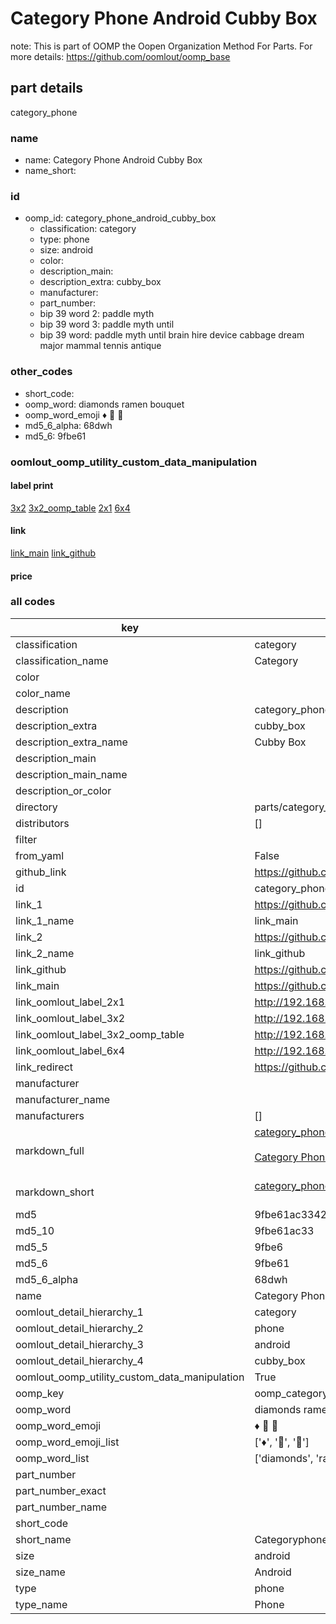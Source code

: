 # Category Phone Android Cubby Box  

note: This is part of OOMP the Oopen Organization Method For Parts. For more details: https://github.com/oomlout/oomp_base

##  part details
  



category_phone



### name
* name: Category Phone Android Cubby Box
* name_short: 
### id
* oomp_id: category_phone_android_cubby_box
  * classification: category
  * type: phone
  * size: android
  * color: 
  * description_main: 
  * description_extra: cubby_box
  * manufacturer: 
  * part_number: 
  * bip 39 word 2: paddle myth
  * bip 39 word 3: paddle myth until
  * bip 39 word: paddle myth until brain hire device cabbage dream major mammal tennis antique

### other_codes
* short_code: 
* oomp_word: diamonds ramen bouquet
* oomp_word_emoji :diamonds: :ramen: :bouquet:
* md5_6_alpha: 68dwh
* md5_6: 9fbe61






### oomlout_oomp_utility_custom_data_manipulation
#### label print
[3x2](http://192.168.1.245:1112/?label=oomp%2068dwh)
[3x2_oomp_table](http://192.168.1.108:1112/?label=oomp%2068dwh)
[2x1](http://192.168.1.242:1112/?label=oomp%2068dwh)
[6x4](http://192.168.1.55:1112/?label=oomp%2068dwh)    

#### link

[link_main](https://github.com/oomlout/oomlout_oomp_version_1_messy/tree/main/parts/category_phone_android_cubby_box) [link_github](https://github.com/oomlout/oomlout_oomp_version_1_messy/tree/main/parts/category_phone_android_cubby_box)                             

#### price







### all codes 
| key | value |  
| --- | --- |  
| classification | category |  
| classification_name | Category |  
| color |  |  
| color_name |  |  
| description | category_phone |  
| description_extra | cubby_box |  
| description_extra_name | Cubby Box |  
| description_main |  |  
| description_main_name |  |  
| description_or_color |   |  
| directory | parts/category_phone_android_cubby_box |  
| distributors | [] |  
| filter |  |  
| from_yaml | False |  
| github_link | https://github.com/oomlout/oomlout_oomp_part_src/tree/main/parts/category_phone_android_cubby_box |  
| id | category_phone_android_cubby_box |  
| link_1 | https://github.com/oomlout/oomlout_oomp_version_1_messy/tree/main/parts/category_phone_android_cubby_box |  
| link_1_name | link_main |  
| link_2 | https://github.com/oomlout/oomlout_oomp_version_1_messy/tree/main/parts/category_phone_android_cubby_box |  
| link_2_name | link_github |  
| link_github | https://github.com/oomlout/oomlout_oomp_version_1_messy/tree/main/parts/category_phone_android_cubby_box |  
| link_main | https://github.com/oomlout/oomlout_oomp_version_1_messy/tree/main/parts/category_phone_android_cubby_box |  
| link_oomlout_label_2x1 | http://192.168.1.242:1112/?label=oomp%2068dwh |  
| link_oomlout_label_3x2 | http://192.168.1.245:1112/?label=oomp%2068dwh |  
| link_oomlout_label_3x2_oomp_table | http://192.168.1.108:1112/?label=oomp%2068dwh |  
| link_oomlout_label_6x4 | http://192.168.1.55:1112/?label=oomp%2068dwh |  
| link_redirect | https://github.com/oomlout/oomlout_oomp_version_1_messy/tree/main/parts/category_phone_android_cubby_box |  
| manufacturer |  |  
| manufacturer_name |  |  
| manufacturers | [] |  
| markdown_full | [category_phone_android_cubby_box](none)<br>[](none)<br>[Category Phone Android Cubby Box](none)<br><br> |  
| markdown_short | [category_phone_android_cubby_box](none)<br><br> |  
| md5 | 9fbe61ac334283f4f2b601afdc64a4f6 |  
| md5_10 | 9fbe61ac33 |  
| md5_5 | 9fbe6 |  
| md5_6 | 9fbe61 |  
| md5_6_alpha | 68dwh |  
| name | Category Phone Android Cubby Box |  
| oomlout_detail_hierarchy_1 | category |  
| oomlout_detail_hierarchy_2 | phone |  
| oomlout_detail_hierarchy_3 | android |  
| oomlout_detail_hierarchy_4 | cubby_box |  
| oomlout_oomp_utility_custom_data_manipulation | True |  
| oomp_key | oomp_category_phone_android_cubby_box |  
| oomp_word | diamonds ramen bouquet |  
| oomp_word_emoji | :diamonds: :ramen: :bouquet: |  
| oomp_word_emoji_list | [':diamonds:', ':ramen:', ':bouquet:'] |  
| oomp_word_list | ['diamonds', 'ramen', 'bouquet'] |  
| part_number |  |  
| part_number_exact |  |  
| part_number_name |  |  
| short_code |  |  
| short_name | Categoryphone |  
| size | android |  
| size_name | Android |  
| type | phone |  
| type_name | Phone |  
